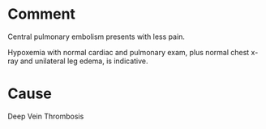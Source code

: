 # Comment

Central pulmonary embolism presents with less pain.

Hypoxemia with normal cardiac and pulmonary exam, plus normal chest x-ray and unilateral leg edema, is indicative.

# Cause

Deep Vein Thrombosis
